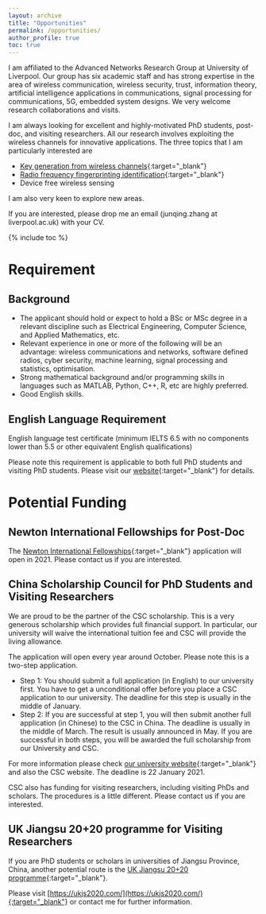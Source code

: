 ```yaml
---
layout: archive
title: "Opportunities"
permalink: /opportunities/
author_profile: true
toc: true
---
```

I am affiliated to the Advanced Networks Research Group at University of Liverpool. Our group has six academic staff and has strong expertise in the area of wireless communication, wireless security, trust, information theory, artificial intelligence applications in communications, signal processing for communications, 5G, embedded system designs. We very welcome research collaborations and visits.

I am always looking for excellent and highly-motivated PhD students, post-doc, and visiting researchers. All our research involves exploiting the wireless channels for innovative applications. The three topics that I am particularly interested are
* [Key generation from wireless channels](https://junqing-zhang.github.io/research-area/keygen/){:target="_blank"}
* [Radio frequency fingerprinting identification](https://junqing-zhang.github.io/research-area/rffi/){:target="_blank"}
* Device free wireless sensing

I am also very keen to explore new areas.

If you are interested, please drop me an email (junqing.zhang at liverpool.ac.uk) with your CV. 

{% include toc %}

# Requirement
## Background
* The applicant should hold or expect to hold a BSc or MSc degree in a relevant discipline such as Electrical Engineering, Computer Science, and Applied Mathematics, etc. 
* Relevant experience in one or more of the following will be an advantage: wireless communications and networks, software defined radios, cyber security, machine learning, signal processing and statistics, optimisation. 
* Strong mathematical background and/or programming skills in languages such as MATLAB, Python, C++, R, etc are highly preferred.
* Good English skills.

## English Language Requirement
English language test certificate (minimum IELTS 6.5 with no components lower than 5.5 or other equivalent English qualifications)

Please note this requirement is applicable to both full PhD students and visiting PhD students. Please visit our [website](https://www.liverpool.ac.uk/study/international/apply/english-language/){:target="_blank"} for details.


# Potential Funding
## Newton International Fellowships for Post-Doc
The [Newton International Fellowships](https://royalsociety.org/grants-schemes-awards/grants/newton-international/){:target="_blank"} application will open in 2021. Please contact us if you are interested.

## China Scholarship Council for PhD Students and Visiting Researchers
We are proud to be the partner of the CSC scholarship. This is a very generous scholarship which provides full financial support. In particular, our university will waive the international tuition fee and CSC will provide the living allowance.

The application will open every year around October. Please note this is a two-step application. 
* Step 1: You should submit a full application (in English) to our university first. You have to get a unconditional offer before you place a CSC application to our university. The deadline for this step is usually in the middle of January. 
* Step 2: If you are successful at step 1, you will then submit another full application (in Chinese) to the CSC in China. The deadline is usually in the middle of March. The result is usually announced in May.
If you are successful in both steps, you will be awarded the full scholarship from our University and CSC.

For more information please check [our university website](https://www.liverpool.ac.uk/study/postgraduate-research/fees-and-funding/scholarships-and-awards/the-university-of-liverpool-and-china-scholarship-council-awards/){:target="_blank"} and also the CSC website. The deadline is 22 January 2021.


CSC also has funding for visiting researchers, including visiting PhDs and scholars. The procedures is a little different. Please contact us if you are interested.

## UK Jiangsu 20+20 programme for Visiting Researchers
If you are PhD students or scholars in universities of Jiangsu Province, China, another potential route is the [UK Jiangsu 20+20 programme](https://junqing-zhang.github.io/posts/2019/04/blog-post-uk-jiangsu-collaboration/){:target="_blank"}. 

Please visit [https://ukjs2020.com/](https://ukjs2020.com/){:target="_blank"} or contact me for further information. 

